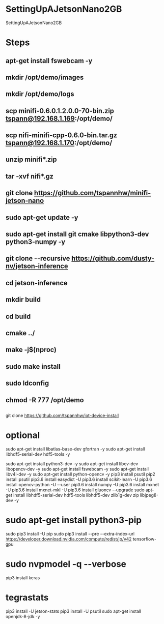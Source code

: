 # SettingUpAJetsonNano2GB

SettingUpAJetsonNano2GB

# Steps
## apt-get install fswebcam -y
##  
## mkdir /opt/demo/images
## mkdir /opt/demo/logs
## 
## scp minifi-0.6.0.1.2.0.0-70-bin.zip tspann@192.168.1.169:/opt/demo/ 
## scp nifi-minifi-cpp-0.6.0-bin.tar.gz tspann@192.168.1.170:/opt/demo/
## 
## unzip minifi*.zip
## tar -xvf nifi*.gz
## 
## git clone https://github.com/tspannhw/minifi-jetson-nano
## sudo apt-get update -y
## sudo apt-get install git cmake libpython3-dev python3-numpy -y
## git clone --recursive https://github.com/dusty-nv/jetson-inference
## cd jetson-inference
## mkdir build
## cd build
## cmake ../
## make -j$(nproc)
## sudo make install
## sudo ldconfig
## 
## chmod -R 777 /opt/demo
## 
git clone https://github.com/tspannhw/iot-device-install


# optional 
sudo apt-get install libatlas-base-dev gfortran -y
sudo apt-get install libhdf5-serial-dev hdf5-tools -y

sudo apt-get install python3-dev -y
sudo apt-get install libcv-dev libopencv-dev -y
sudo apt-get install fswebcam -y
sudo apt-get install libv4l-dev -y
sudo apt-get install python-opencv -y
pip3 install psutil
pip2 install psutil
pip3.6 install easydict -U
pip3.6 install scikit-learn -U
pip3.6 install opencv-python -U --user
pip3.6 install numpy -U
pip3.6 install mxnet -U
pip3.6 install mxnet-mkl -U
pip3.6 install gluoncv --upgrade
sudo apt-get install libhdf5-serial-dev hdf5-tools libhdf5-dev zlib1g-dev zip libjpeg8-dev -y
# sudo apt-get install python3-pip
sudo pip3 install -U pip
sudo pip3 install --pre --extra-index-url https://developer.download.nvidia.com/compute/redist/jp/v42 tensorflow-gpu
# sudo nvpmodel -q --verbose
pip3 install keras
# tegrastats
pip3 install -U jetson-stats
pip3 install -U psutil
sudo apt-get install openjdk-8-jdk -y
